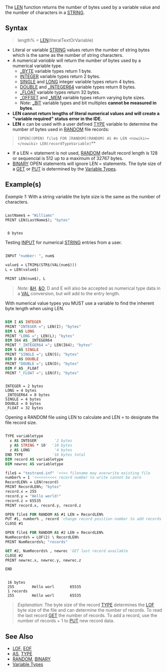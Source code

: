 The [LEN](LEN) function returns the number of bytes used by a variable value and the number of characters in a [STRING](STRING).

## Syntax

> length% = [LEN](LEN)(literalTextOrVariable)

* Literal or variable [STRING](STRING) values return the number of string bytes which is the same as the number of string characters.
* A numerical *variable* will return the number of bytes used by a numerical variable type.
  * [_BYTE](_BYTE) variable types return 1 byte.
  * [INTEGER](INTEGER) variable types return 2 bytes.
  * [SINGLE](SINGLE) and [LONG](LONG) integer variable types return 4 bytes.
  * [DOUBLE](DOUBLE) and [_INTEGER64](_INTEGER64) variable types return 8 bytes.
  * [_FLOAT](_FLOAT) variable types return 32 bytes.
  * [_OFFSET](_OFFSET) and [_MEM](_MEM) variable types return varying byte sizes.
  * *Note:* [_BIT](_BIT) variable types and bit multiples **cannot be measured in bytes**.
* **LEN cannot return lengths of literal numerical values and will create a "variable required" status error in the IDE.**
* **LEN =** can be used with a user defined [TYPE](TYPE) variable to determine the number of bytes used in [RANDOM](RANDOM) file records:
> `[OPEN](OPEN) file$ FOR [RANDOM](RANDOM) AS #n LEN <nowiki>=</nowiki> LEN(recordTypeVariable)`**
  * If a LEN = statement is not used, [RANDOM](RANDOM) default record length is 128 or sequencial is 512 up to a maximum of 32767 bytes.
  * [BINARY](BINARY) OPEN statements will ignore LEN = statements. The byte size of a [GET](GET) or [PUT](PUT) is determined by the [Variable Types](Variable-Types).

## Example(s)

*Example 1:* With a string variable the byte size is the same as the number of characters.

```vb

LastName$ = "Williams"
PRINT LEN(LastName$); "bytes" 

```

```text

 8 bytes

```

Testing [INPUT](INPUT) for numerical [STRING](STRING) entries from a user.

```vb

INPUT "number: ", num$

value$ = LTRIM$(STR$(VAL(num$)))
L = LEN(value$)

PRINT LEN(num$), L 

```

> *Note:* [&H](&H), [&O](&O), D and E will also be accepted as numerical type data in a [VAL](VAL) conversion, but will add to the entry length.

With numerical value types you MUST use a variable to find the inherent byte length when using LEN.

```vb

DIM I AS INTEGER
PRINT "INTEGER ="; LEN(I); "bytes"
DIM L AS LONG
PRINT "LONG ="; LEN(L); "bytes"
DIM I64 AS _INTEGER64
PRINT "_INTEGER64 ="; LEN(I64); "bytes"
DIM S AS SINGLE
PRINT "SINGLE ="; LEN(S); "bytes"
DIM D AS DOUBLE
PRINT "DOUBLE ="; LEN(D); "bytes"
DIM F AS _FLOAT
PRINT "_FLOAT ="; LEN(F); "bytes" 

```

```text

INTEGER = 2 bytes
LONG = 4 bytes
_INTEGER64 = 8 bytes
SINGLE = 4 bytes
DOUBLE = 8 bytes
_FLOAT = 32 bytes

```

Opening a RANDOM file using LEN to calculate and LEN = to designate the file record size.

```vb

TYPE variabletype
  x AS INTEGER'       '2 bytes
  y AS STRING * 10'  '10 bytes
  z AS LONG'          '4 bytes
END TYPE'            '16 bytes total
DIM record AS variabletype
DIM newrec AS variabletype

file$ = "testrand.inf" '<<<< filename may overwrite existing file
number% = 1 '<<<<<<<<<< record number to write cannot be zero
RecordLEN% = LEN(record)
PRINT RecordLEN%; "bytes"
record.x = 255
record.y = "Hello world!"
record.z = 65535
PRINT record.x, record.y, record.z

OPEN file$ FOR RANDOM AS #1 LEN = RecordLEN%
PUT #1, number% , record 'change record position number to add records
CLOSE #1

OPEN file$ FOR RANDOM AS #2 LEN = RecordLEN%
NumRecords% = LOF(2) \ RecordLEN%
PRINT NumRecords%; "records"

GET #2, NumRecords% , newrec 'GET last record available
CLOSE #2
PRINT newrec.x, newrec.y, newrec.z

END 

```

```text

 16 bytes
 255        Hello worl       65535
 1 records
 255        Hello worl       65535

```

> *Explanation:* The byte size of the record [TYPE](TYPE) determines the [LOF](LOF) byte size of the file and can determine the number of records.
> To read the last record [GET](GET) the number of records. To add a record, use the number of records + 1 to [PUT](PUT) new record data.

## See Also

* [LOF](LOF), [EOF](EOF)
* [AS](AS), [TYPE](TYPE)
* [RANDOM](RANDOM), [BINARY](BINARY)
* [Variable Types](Variable-Types)
